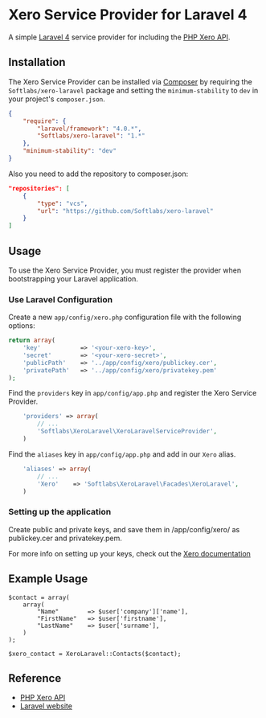 # Xero Service Provider for Laravel 4

A simple [Laravel 4](http://laravel.com) service provider for including the [PHP Xero API](https://github.com/XeroAPI/PHP-Xero).

## Installation

The Xero Service Provider can be installed via [Composer](http://getcomposer.org) by requiring the `Softlabs/xero-laravel` package and setting the `minimum-stability` to `dev` in your project's `composer.json`.

```json
{
	"require": {
		"laravel/framework": "4.0.*",
		"Softlabs/xero-laravel": "1.*"
	},
	"minimum-stability": "dev"
}
```

Also you need to add the repository to composer.json:

```json
"repositories": [
    {
        "type": "vcs",
        "url": "https://github.com/Softlabs/xero-laravel"
    }
]
```

## Usage

To use the Xero Service Provider, you must register the provider when bootstrapping your Laravel application.

### Use Laravel Configuration

Create a new `app/config/xero.php` configuration file with the following options:

```php
return array(
    'key'           => '<your-xero-key>',
    'secret'        => '<your-xero-secret>',
    'publicPath'    => '../app/config/xero/publickey.cer',
    'privatePath'   => '../app/config/xero/privatekey.pem'
);
```

Find the `providers` key in `app/config/app.php` and register the Xero Service Provider.

```php
    'providers' => array(
        // ...
        'Softlabs\XeroLaravel\XeroLaravelServiceProvider',
    )
```

Find the `aliases` key in `app/config/app.php` and add in our `Xero` alias.

```php
    'aliases' => array(
        // ...
        'Xero' 	  => 'Softlabs\XeroLaravel\Facades\XeroLaravel',
    )
```

### Setting up the application

Create public and private keys, and save them in /app/config/xero/ as publickey.cer and privatekey.pem.

For more info on setting up your keys, check out the [Xero documentation](http://developer.xero.com/documentation/advanced-docs/public-private-keypair/)

## Example Usage

```
$contact = array(
    array(
       	"Name"        => $user['company']['name'],
       	"FirstName"   => $user['firstname'],
		"LastName"    => $user['surname'],
	)
);

$xero_contact = XeroLaravel::Contacts($contact);
```

## Reference

* [PHP Xero API](https://github.com/XeroAPI/PHP-Xero)
* [Laravel website](http://laravel.com)